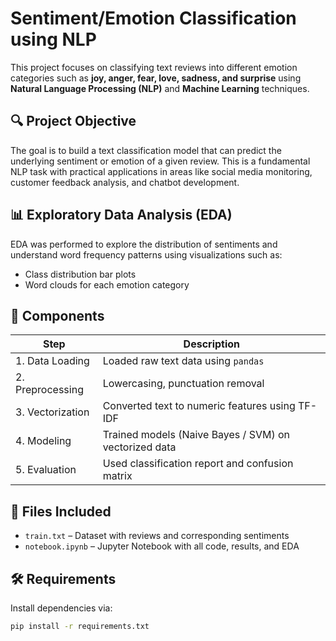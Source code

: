 # Sentiment/Emotion Classification using NLP

This project focuses on classifying text reviews into different emotion categories such as **joy, anger, fear, love, sadness, and surprise** using **Natural Language Processing (NLP)** and **Machine Learning** techniques.

## 🔍 Project Objective
The goal is to build a text classification model that can predict the underlying sentiment or emotion of a given review. This is a fundamental NLP task with practical applications in areas like social media monitoring, customer feedback analysis, and chatbot development.

## 📊 Exploratory Data Analysis (EDA)
EDA was performed to explore the distribution of sentiments and understand word frequency patterns using visualizations such as:
- Class distribution bar plots
- Word clouds for each emotion category

## 🧱 Components
| Step | Description |
|------|-------------|
| 1. Data Loading | Loaded raw text data using `pandas` |
| 2. Preprocessing | Lowercasing, punctuation removal |
| 3. Vectorization | Converted text to numeric features using TF-IDF |
| 4. Modeling | Trained models (Naive Bayes / SVM) on vectorized data |
| 5. Evaluation | Used classification report and confusion matrix |


## 📁 Files Included
- `train.txt` – Dataset with reviews and corresponding sentiments
- `notebook.ipynb` – Jupyter Notebook with all code, results, and EDA

## 🛠️ Requirements
Install dependencies via:
```bash
pip install -r requirements.txt
